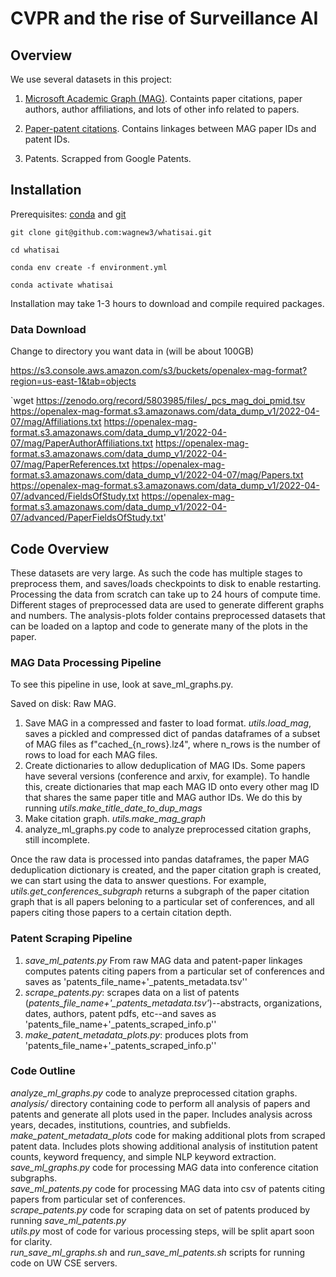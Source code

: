 # CVPR and the rise of Surveillance AI

## Overview

We use several datasets in this project:

1) [Microsoft Academic Graph (MAG)](https://docs.microsoft.com/en-us/academic-services/graph/reference-data-schema). Containts paper citations, paper authors, author affiliations, and lots of other info related to papers.

2) [Paper-patent citations](https://onlinelibrary.wiley.com/doi/10.1111/jems.12455). Contains linkages between MAG paper IDs and patent IDs.

3) Patents. Scrapped from Google Patents.

## Installation
Prerequisites: [conda](https://docs.conda.io/projects/conda/en/latest/user-guide/install/index.html) and [git](https://github.com/git-guides/install-git)

`git clone git@github.com:wagnew3/whatisai.git`

`cd whatisai`

`conda env create -f environment.yml`

`conda activate whatisai`

Installation may take 1-3 hours to download and compile required packages.

### Data Download
Change to directory you want data in (will be about 100GB)

https://s3.console.aws.amazon.com/s3/buckets/openalex-mag-format?region=us-east-1&tab=objects

`wget https://zenodo.org/record/5803985/files/_pcs_mag_doi_pmid.tsv
https://openalex-mag-format.s3.amazonaws.com/data_dump_v1/2022-04-07/mag/Affiliations.txt
https://openalex-mag-format.s3.amazonaws.com/data_dump_v1/2022-04-07/mag/PaperAuthorAffiliations.txt
https://openalex-mag-format.s3.amazonaws.com/data_dump_v1/2022-04-07/mag/PaperReferences.txt
https://openalex-mag-format.s3.amazonaws.com/data_dump_v1/2022-04-07/mag/Papers.txt
https://openalex-mag-format.s3.amazonaws.com/data_dump_v1/2022-04-07/advanced/FieldsOfStudy.txt
https://openalex-mag-format.s3.amazonaws.com/data_dump_v1/2022-04-07/advanced/PaperFieldsOfStudy.txt'

## Code Overview

These datasets are very large. As such the code has multiple stages to preprocess them, and saves/loads checkpoints to disk to enable restarting. Processing the data from scratch can take up to 24 hours of compute time. Different stages of preprocessed data are used to generate different graphs and numbers. The analysis-plots folder contains preprocessed datasets that can be loaded on a laptop and code to generate many of the plots in the paper.

### MAG Data Processing Pipeline
To see this pipeline in use, look at save_ml_graphs.py.

Saved on disk: Raw MAG.
1) Save MAG in a compressed and faster to load format. *utils.load_mag*, saves a pickled and compressed dict of pandas dataframes of a subset of MAG files as f"cached_{n_rows}.lz4", where n_rows is the number of rows to load for each MAG files.
2) Create dictionaries to allow deduplication of MAG IDs. Some papers have several versions (conference and arxiv, for example). To handle this, create dictionaries that map each MAG ID onto every other mag ID that shares the same paper title and MAG author IDs. We do this by running *utils.make_title_date_to_dup_mags*
3) Make citation graph. *utils.make_mag_graph*
4) analyze_ml_graphs.py code to analyze preprocessed citation graphs, still incomplete.

Once the raw data is processed into pandas dataframes, the paper MAG deduplication dictionary is created, and the paper citation graph is created, we can start using the data to answer questions. For example, *utils.get_conferences_subgraph* returns a subgraph of the paper citation graph that is all papers beloning to a particular set of conferences, and all papers citing those papers to a certain citation depth.

### Patent Scraping Pipeline

1) *save_ml_patents.py* From raw MAG data and patent-paper linkages computes patents citing papers from a particular set of conferences and saves as 'patents_file_name+'_patents_metadata.tsv''
2) *scrape_patents.py*: scrapes data on a list of patents (*patents_file_name+'_patents_metadata.tsv'*)--abstracts, organizations, dates, authors, patent pdfs, etc--and saves as 'patents_file_name+'_patents_scraped_info.p''
3) *make_patent_metadata_plots.py*: produces plots from 'patents_file_name+'_patents_scraped_info.p''

### Code Outline

*analyze_ml_graphs.py* code to analyze preprocessed citation graphs.  
*analysis/* directory containing code to perform all analysis of papers and patents and generate all plots used in the paper. Includes analysis across years, decades, institutions, countries, and subfields.  
*make_patent_metadata_plots* code for making additional plots from scraped patent data. Includes plots showing additional analysis of institution patent counts, keyword frequency, and simple NLP keyword extraction.  
*save_ml_graphs.py* code for processing MAG data into conference citation subgraphs.  
*save_ml_patents.py* code for processing MAG data into csv of patents citing papers from particular set of conferences.  
*scrape_patents.py* code for scraping data on set of patents produced by running *save_ml_patents.py*  
*utils.py* most of code for various processing steps, will be split apart soon for clarity.  
*run_save_ml_graphs.sh* and *run_save_ml_patents.sh* scripts for running code on UW CSE servers.  

